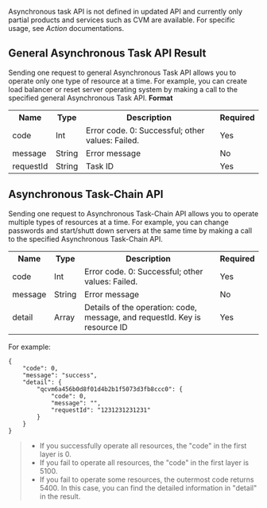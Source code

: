 Asynchronous task API is not defined in updated API and currently only partial products and services such as CVM are available. For specific usage, see *Action* documentations.

## General Asynchronous Task API Result 
Sending one request to general Asynchronous Task API allows you to operate only one type of resource at a time. For example, you can create load balancer or reset server operating system by making a call to the specified general Asynchronous Task API.
**Format**
<table>
   <tr>
      <th>Name</th>
      <th>Type</th>
      <th>Description</th>
      <th>Required</th>
   </tr>
   <tr>
      <td>code</td>
      <td>Int</td>
      <td>Error code. 0: Successful; other values: Failed.</td>
      <td>Yes</td>
   </tr>
   <tr>
      <td>message</td>
      <td>String</td>
      <td>Error message</td>
      <td>No</td>
   </tr>
   <tr>
      <td>requestId</td>
      <td>String</td>
      <td>Task ID</td>
      <td>Yes</td>
   </tr>
</table>

## Asynchronous Task-Chain API 
Sending one request to Asynchronous Task-Chain API allows you to operate multiple types of resources at a time. For example, you can change passwords and start/shutt down servers at the same time by making a call to the specified Asynchronous Task-Chain API. 

<table>
   <tr>
      <th>Name</th>
      <th>Type</th>
      <th>Description</th>
      <th>Required</th>
   </tr>
   <tr>
      <td>code</td>
      <td>Int</td>
      <td>Error code. 0: Successful; other values: Failed.</td>
      <td>Yes</td>
   </tr>
   <tr>
      <td>message</td>
      <td>String</td>
      <td>Error message</td>
      <td>No</td>
   </tr>
   <tr>
      <td>detail</td>
      <td>Array</td>
      <td> Details of the operation: code, message, and requestId. Key is resource ID</td>
      <td>Yes</td>
   </tr>
</table>

For example:

```
{
	"code": 0,
	"message": "success",
	"detail": {
		"qcvm6a456b0d8f01d4b2b1f5073d3fb8ccc0": {
			"code": 0,
			"message": "",
			"requestId": "1231231231231"
		}
	}
}
```
>
>- If you successfully operate all resources, the "code" in the first layer is 0.
>- If you fail to operate all resources, the "code" in the first layer is 5100.
>- If you fail to operate some resources, the outermost code returns 5400. In this case, you can find the detailed information in "detail" in the result.

